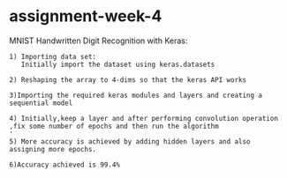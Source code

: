 # assignment-week-4

MNIST Handwritten Digit Recognition with Keras:

    1) Importing data set:
       Initially import the dataset using keras.datasets
       
    2) Reshaping the array to 4-dims so that the keras API works
    
    3)Importing the required keras modules and layers and creating a sequential model
    
    4) Initially,keep a layer and after performing convolution operation ,fix some number of epochs and then run the algorithm
    '
    5) More accuracy is achieved by adding hidden layers and also assigning more epochs.
    
    6)Accuracy achieved is 99.4%
